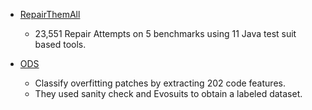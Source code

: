 - [RepairThemAll](https://arxiv.org/pdf/1905.11973.pdf)
  - 23,551 Repair Attempts on 5 benchmarks using 11 Java test suit based tools.

- [ODS](https://ieeexplore.ieee.org/stamp/stamp.jsp?tp=&arnumber=9399306)
  - Classify overfitting patches by extracting 202 code features.
  - They used sanity check and Evosuits to obtain a labeled dataset.
 
